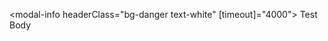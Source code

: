 <modal-info headerClass="bg-danger text-white" [timeout]="4000">
    <ng-container class="header">Test</ng-container>
    <ng-container class="body">Body</ng-container>
</modal-info>